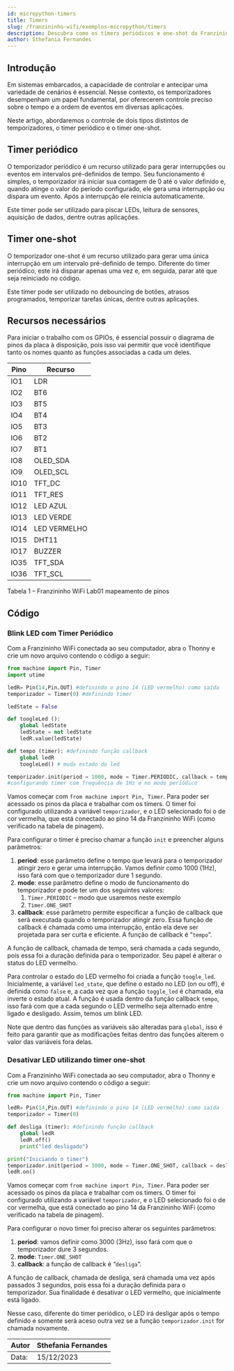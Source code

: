 ```yaml
---
id: micropython-timers
title: Timers
slug: /franzininho-wifi/exemplos-micropython/timers
description: Descubra como os timers periódicos e one-shot da Franzininho WiFi podem controlar e antecipar cenários nos sistemas embarcados. Use-os para piscar LEDs, ler sensores etc.
author: Sthefania Fernandes
---
```


## Introdução

Em sistemas embarcados, a capacidade de controlar e antecipar uma variedade de cenários é essencial. Nesse contexto, os temporizadores desempenham um papel fundamental, por oferecerem controle preciso sobre o tempo e a ordem de eventos em diversas aplicações.

Neste artigo, abordaremos o controle de dois tipos distintos de temporizadores, o timer periódico e o timer one-shot.

## Timer periódico

O temporizador periódico é um recurso utilizado para gerar interrupções ou eventos em intervalos pré-definidos de tempo. Seu funcionamento é simples, o temporizador irá iniciar sua contagem de 0 até o valor definido e, quando atinge o valor do período configurado, ele gera uma interrupção ou dispara um evento. Após a interrupção ele reinicia automaticamente.

Este timer pode ser utilizado para piscar LEDs, leitura de sensores, aquisição de dados, dentre outras aplicações.

## Timer one-shot

O temporizador one-shot é um recurso utilizado para gerar uma única interrupção em um intervalo pré-definido de tempo. Diferente do timer periódico, este irá disparar apenas uma vez e, em seguida, parar até que seja reiniciado no código.

Este timer pode ser utilizado no debouncing de botões, atrasos programados, temporizar tarefas únicas, dentre outras aplicações.

## Recursos necessários

Para iniciar o trabalho com os GPIOs, é essencial possuir o diagrama de pinos da placa à disposição, pois isso vai permitir que você identifique tanto os nomes quanto as funções associadas a cada um deles.

| Pino | Recurso      |
|------|--------------|
| IO1  | LDR          |
| IO2  | BT6          |
| IO3  | BT5          |
| IO4  | BT4          |
| IO5  | BT3          |
| IO6  | BT2          |
| IO7  | BT1          |
| IO8  | OLED_SDA     |
| IO9  | OLED_SCL     |
| IO10 | TFT_DC       |
| IO11 | TFT_RES      |
| IO12 | LED AZUL     |
| IO13 | LED VERDE    |
| IO14 | LED VERMELHO |
| IO15 | DHT11        |
| IO17 | BUZZER       |
| IO35 | TFT_SDA      |
| IO36 | TFT_SCL      |

Tabela 1 – Franzininho WiFi Lab01 mapeamento de pinos

## Código

### Blink LED com Timer Periódico

Com a Franzininho WiFi conectada ao seu computador, abra o Thonny e crie um novo arquivo contendo o código a seguir:
```python
from machine import Pin, Timer
import utime

ledR= Pin(14,Pin.OUT) #definindo o pino 14 (LED vermelho) como saída
temporizador = Timer(0) #definindo timer

ledState = False

def toogleLed ():
    global ledState
    ledState = not ledState
    ledR.value(ledState)

def tempo (timer): #definindo função callback
    global ledR
    toogleLed() # muda estado do led

temporizador.init(period = 1000, mode = Timer.PERIODIC, callback = tempo) 
#configurando timer com frequência de 1Hz e no modo periódico
```

Vamos começar com `from machine import Pin, Timer`. Para poder ser acessado os pinos da placa e trabalhar com os timers. O timer foi configurado utilizando a variável `temporizador`, e o LED selecionado foi o de cor vermelha, que está conectado ao pino 14 da Franzininho WiFi (como verificado na tabela de pinagem).

Para configurar o timer é preciso chamar a função `init` e preencher alguns parâmetros:

1.  **period**: esse parâmetro define o tempo que levará para o temporizador atingir zero e gerar uma interrupção. Vamos definir como 1000 (1Hz), isso fará com que o temporizador dure 1 segundo.
2.  **mode**: esse parâmetro define o modo de funcionamento do temporizador e pode ter um dos seguintes valores:
    1.  `Timer.PERIODIC` – modo que usaremos neste exemplo
    2.  `Timer.ONE_SHOT`
3.  **callback**: esse parâmetro permite especificar a função de callback que será executada quando o temporizador atingir zero. Essa função de callback é chamada como uma interrupção, então ela deve ser projetada para ser curta e eficiente. A função de callback é “`tempo`”.

A função de callback, chamada de tempo, será chamada a cada segundo, pois essa foi a duração definida para o temporizador. Seu papel é alterar o status do LED vermelho.

Para controlar o estado do LED vermelho foi criada a função `toogle_led`. Inicialmente, a variável `led_state`, que define o estado no LED (on ou off), é definida como `false` e, a cada vez que a função `toggle_led` é chamada, ela inverte o estado atual. A função é usada dentro da função callback `tempo`, isso fará com que a cada segundo o LED vermelho seja alternado entre ligado e desligado. Assim, temos um blink LED.

Note que dentro das funções as variáveis são alteradas para `global`, isso é feito para garantir que as modificações feitas dentro das funções alterem o valor das variáveis fora delas.

### Desativar LED utilizando timer one-shot

Com a Franzininho WiFi conectada ao seu computador, abra o Thonny e crie um novo arquivo contendo o código a seguir:
```python
from machine import Pin, Timer

ledR= Pin(14,Pin.OUT) #definindo o pino 14 (LED vermelho) como saída
temporizador = Timer(0)

def desliga (timer): #definindo função callback
    global ledR
    ledR.off()
    print("led desligado")

print("Iniciando o timer")
temporizador.init(period = 3000, mode = Timer.ONE_SHOT, callback = desliga)
ledR.on()
```

Vamos começar com `from machine import Pin, Timer`. Para poder ser acessado os pinos da placa e trabalhar com os timers. O timer foi configurado utilizando a variável `temporizador`, e o LED selecionado foi o de cor vermelha, que está conectado ao pino 14 da Franzininho WiFi (como verificado na tabela de pinagem).

Para configurar o novo timer foi preciso alterar os seguintes parâmetros:

1.  **period**: vamos definir como 3000 (3Hz), isso fará com que o temporizador dure 3 segundos.
2.  **mode**: `Timer.ONE_SHOT`
3.  **callback**: a função de callback é “`desliga`”.

A função de callback, chamada de desliga, será chamada uma vez após passados 3 segundos, pois essa foi a duração definida para o temporizador. Sua finalidade é desativar o LED vermelho, que inicialmente está ligado.

Nesse caso, diferente do timer periódico, o LED irá desligar após o tempo definido e somente será aceso outra vez se a função `temporizador.init` for chamada novamente.

| Autor | Sthefania Fernandes|
|-------|--------------|
| Data: | 15/12/2023    |